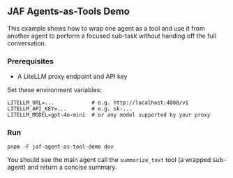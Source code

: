## JAF Agents-as-Tools Demo

This example shows how to wrap one agent as a tool and use it from another agent to perform a focused sub-task without handing off the full conversation.

### Prerequisites

- A LiteLLM proxy endpoint and API key

Set these environment variables:

```
LITELLM_URL=...            # e.g. http://localhost:4000/v1
LITELLM_API_KEY=...        # e.g. sk-...
LITELLM_MODEL=gpt-4o-mini  # or any model supported by your proxy
```

### Run

```
pnpm -F jaf-agent-as-tool-demo dev
```

You should see the main agent call the `summarize_text` tool (a wrapped sub-agent) and return a concise summary.

